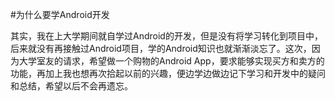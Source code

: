 #为什么要学Android开发

其实，我在上大学期间就自学过Android的开发，但是没有将学习转化到项目中，后来就没有再接触过Android项目，学的Android知识也就渐渐淡忘了。这次，因为大学室友的请求，希望做一个购物的Android App，要求能够实现买方和卖方的功能，再加上我也想再次拾起以前的兴趣，便边学边做边记下学习和开发中的疑问和总结，希望以后不会再遗忘。
